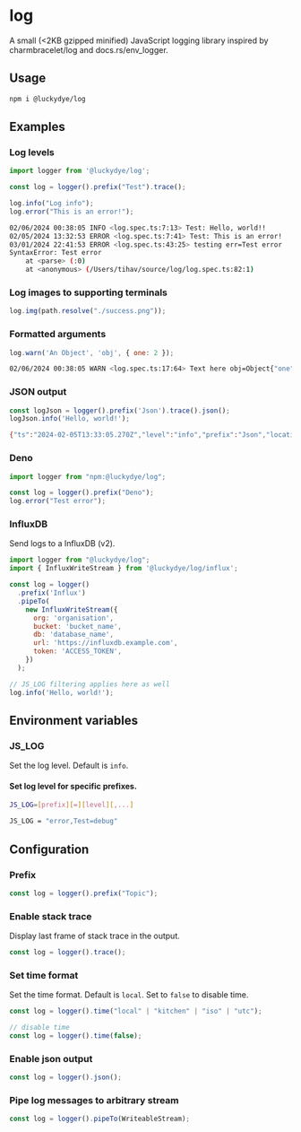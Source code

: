 # log

A small (<2KB gzipped minified) JavaScript logging library inspired by charmbracelet/log and docs.rs/env_logger.

## Usage

```bash
npm i @luckydye/log
```

## Examples

### Log levels

```javascript
import logger from '@luckydye/log';

const log = logger().prefix("Test").trace();

log.info("Log info");
log.error("This is an error!");
```

```bash
02/06/2024 00:38:05 INFO <log.spec.ts:7:13> Test: Hello, world!!
02/05/2024 13:32:53 ERROR <log.spec.ts:7:41> Test: This is an error!
03/01/2024 22:41:53 ERROR <log.spec.ts:43:25> testing err=Test error
SyntaxError: Test error
    at <parse> (:0)
    at <anonymous> (/Users/tihav/source/log/log.spec.ts:82:1)
```

### Log images to supporting terminals

```javascript
log.img(path.resolve("./success.png"));
```

### Formatted arguments

```javascript
log.warn('An Object', 'obj', { one: 2 });
```

```bash
02/06/2024 00:38:05 WARN <log.spec.ts:17:64> Text here obj=Object{"one":2}
```

### JSON output

```javascript
const logJson = logger().prefix('Json').trace().json();
logJson.info('Hello, world!');
```

```bash
{"ts":"2024-02-05T13:33:05.270Z","level":"info","prefix":"Json","location":"log.spec.ts:9:48","msg":"Hello, world!","args":["Hello, world!"]}
```

### Deno

```javascript
import logger from "npm:@luckydye/log";

const log = logger().prefix("Deno");
log.error("Test error");
```

### InfluxDB

Send logs to a InfluxDB (v2).

```javascript
import logger from "@luckydye/log";
import { InfluxWriteStream } from '@luckydye/log/influx';

const log = logger()
  .prefix('Influx')
  .pipeTo(
    new InfluxWriteStream({
      org: 'organisation',
      bucket: 'bucket_name',
      db: 'database_name',
      url: 'https://influxdb.example.com',
      token: 'ACCESS_TOKEN',
    })
  );

// JS_LOG filtering applies here as well
log.info('Hello, world!');
```

## Environment variables

### JS_LOG

Set the log level. Default is `info`.

#### Set log level for specific prefixes.

```bash
JS_LOG=[prefix][=][level][,...]
```

```bash
JS_LOG = "error,Test=debug"
```

## Configuration

### Prefix

```javascript
const log = logger().prefix("Topic");
```

### Enable stack trace

Display last frame of stack trace in the output.

```javascript
const log = logger().trace();
```

### Set time format

Set the time format. Default is `local`.
Set to `false` to disable time.

```javascript
const log = logger().time("local" | "kitchen" | "iso" | "utc");

// disable time
const log = logger().time(false);
```

### Enable json output

```javascript
const log = logger().json();
```

### Pipe log messages to arbitrary stream

```javascript
const log = logger().pipeTo(WriteableStream);
```
